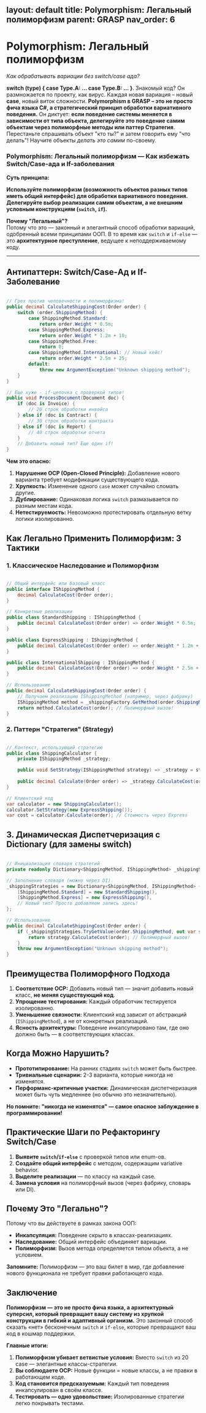layout: default
title:  Polymorphism: Легальный полиморфизм
parent: GRASP
nav_order: 6
---
#  Polymorphism: Легальный полиморфизм

*Как обрабатывать вариации без switch/case ада?*

**switch (type) { case Type.A: ... case Type.B: ... }**. Знакомый код? Он размножается по проекту, как вирус. Каждая новая вариация – новый **case**, новый виток сложности. **Polymorphism в GRASP – это не просто фича языка C#, а стратегический принцип обработки вариативного поведения.** Он диктует: **если поведение системы меняется в зависимости от типа объекта, делегируйте это поведение самим объектам через полиморфные методы или паттер Стратегия**. Перестаньте спрашивать объект "кто ты?" и затем говорить ему "что делать"! Научите объекты *делать это самим* по-своему.

### Polymorphism: Легальный полиморфизм — Как избежать Switch/Case-ада и If-заболевания

**Суть принципа:**

 **Используйте полиморфизм (возможность объектов разных типов иметь общий интерфейс) для обработки вариативного поведения. Делегируйте выбор реализации самим объектам, а не внешним условным конструкциям (`switch`, `if`).**

**Почему "Легальный"?**  
Потому что это — законный и элегантный способ обработки вариаций, одобренный всеми принципами ООП. В то время как `switch` и `if-else` — это **архитектурное преступление**, ведущее к неподдерживаемому коду.

---

## **Антипаттерн: Switch/Case-Ад и If-Заболевание**

```csharp

// Грех против человечности и полиморфизма!
public decimal CalculateShippingCost(Order order) {
    switch (order.ShippingMethod) {
        case ShippingMethod.Standard:
            return order.Weight * 0.5m;
        case ShippingMethod.Express:
            return order.Weight * 1.2m + 10;
        case ShippingMethod.Free:
            return 0;
        case ShippingMethod.International: // Новый кейс!
            return order.Weight * 2.5m + 25;
        default:
            throw new ArgumentException("Unknown shipping method");
    }
}

// Еще хуже - if-цепочка с проверкой типов!
public void ProcessDocument(Document doc) {
    if (doc is Invoice) {
        // 20 строк обработки инвойса
    } else if (doc is Contract) {
        // 30 строк обработки контракта
    } else if (doc is Report) {
        // 40 строк обработки отчета
    }
    // Добавить новый тип? Еще один if!
}
```

**Чем это опасно:**

1. **Нарушение OCP (Open-Closed Principle):** Добавление нового варианта требует модификации существующего кода.
2. **Хрупкость:** Изменение одного `case` может случайно сломать другие.
3. **Дублирование:** Одинаковая логика `switch` размазывается по разным местам кода.
4. **Нетестируемость:** Невозможно протестировать отдельную ветку логики изолированно.

## Как Легально Применить Полиморфизм: 3 Тактики

### 1. Классическое Наследование и Полиморфизм

```csharp

// Общий интерфейс или базовый класс
public interface IShippingMethod {
    decimal CalculateCost(Order order);
}

// Конкретные реализации
public class StandardShipping : IShippingMethod {
    public decimal CalculateCost(Order order) => order.Weight * 0.5m;
}

public class ExpressShipping : IShippingMethod {
    public decimal CalculateCost(Order order) => order.Weight * 1.2m + 10;
}

public class InternationalShipping : IShippingMethod {
    public decimal CalculateCost(Order order) => order.Weight * 2.5m + 25;
}

// Использование
public decimal CalculateShippingCost(Order order) {
    // Получаем реализацию IShippingMethod (например, через фабрику)
    IShippingMethod method = _shippingFactory.GetMethod(order.ShippingMethod);
    return method.CalculateCost(order); // Полиморфный вызов!
}
```


### 2. Паттерн "Стратегия" (Strategy)

```csharp

// Контекст, использующий стратегию
public class ShippingCalculator {
    private IShippingMethod _strategy;

    public void SetStrategy(IShippingMethod strategy) => _strategy = strategy;
    
    public decimal Calculate(Order order) => _strategy.CalculateCost(order);
}

// Клиентский код
var calculator = new ShippingCalculator();
calculator.SetStrategy(new ExpressShipping());
var cost = calculator.Calculate(order); // Стоимость через Express
```


## 3. Динамическая Диспетчеризация с Dictionary (для замены switch)

```csharp

// Инициализация словаря стратегий
private readonly Dictionary<ShippingMethod, IShippingMethod> _shippingStrategies;

// Заполнение словаря (можно через DI)
_shippingStrategies = new Dictionary<ShippingMethod, IShippingMethod> {
    [ShippingMethod.Standard] = new StandardShipping(),
    [ShippingMethod.Express] = new ExpressShipping(),
    // Новый тип? Просто добавляем запись здесь!
};

// Использование
public decimal CalculateShippingCost(Order order) {
    if (_shippingStrategies.TryGetValue(order.ShippingMethod, out var strategy)) {
        return strategy.CalculateCost(order); // Полиморфный вызов!
    }
    throw new ArgumentException("Unknown shipping method");
}
```


## Преимущества Полиморфного Подхода

1. **Соответствие OCP:** Добавить новый тип — значит добавить новый класс, **не меняя существующий код**.
2. **Упрощение тестирования:** Каждый обработчик тестируется изолированно.
3. **Уменьшение связности:** Клиентский код зависит от абстракций (`IShippingMethod`), а не от конкретных реализаций.
4. **Ясность архитектуры:** Поведение инкапсулировано там, где оно должно быть — в соответствующих классах.

## Когда Можно Нарушить?

- **Прототипирование:** На ранних стадиях `switch` может быть быстрее.
- **Тривиальные сценарии:** 2-3 варианта, которые никогда не изменятся.
- **Перформанс-критичные участки:** Динамическая диспетчеризация может быть чуть медленнее (но обычно это незначительно).

**Но помните: "никогда не изменятся" — самое опасное заблуждение в программировании!**


## Практические Шаги по Рефакторингу Switch/Case

1. **Выявите `switch`/`if-else`** с проверкой типов или enum-ов.
2. **Создайте общий интерфейс** с методом, содержащим variative behavior.
3. **Выделите реализации** — по классу на каждый case.
4. **Замена условия** на полиморфный вызов (через фабрику, словарь или DI).


## **Почему Это "Легально"?**

Потому что вы действуете в рамках закона ООП:

- **Инкапсуляция:** Поведение скрыто в классах-реализациях.
- **Наследование:** Общий интерфейс объединяет вариации.
- **Полиморфизм:** Вызов метода определяется типом объекта, а не условием.

**Запомните:** Полиморфизм — это ваш билет в мир, где добавление нового функционала не требует правки работающего кода.

## Заключение

**Полиморфизм — это не просто фича языка, а архитектурный суперсил, который превращает вашу систему из хрупкой конструкции в гибкий и адаптивный организм.** Это законный способ сказать «нет» бесконечным `switch` и `if-else`, которые превращают ваш код в кошмар поддержки.

**Главные итоги:**

1. **Полиморфизм убивает ветвистые условия:** Вместо `switch` из 20 case — элегантные классы-стратегии.
2. **Вы соблюдаете OCP:** Новые функции = новые классы, а не правки в работающем коде.
3. **Код становится предсказуемым:** Каждый тип поведения инкапсулирован в своём классе.
4. **Тестировать — одно удовольствие:** Изолированные стратегии легко покрывать тестами.